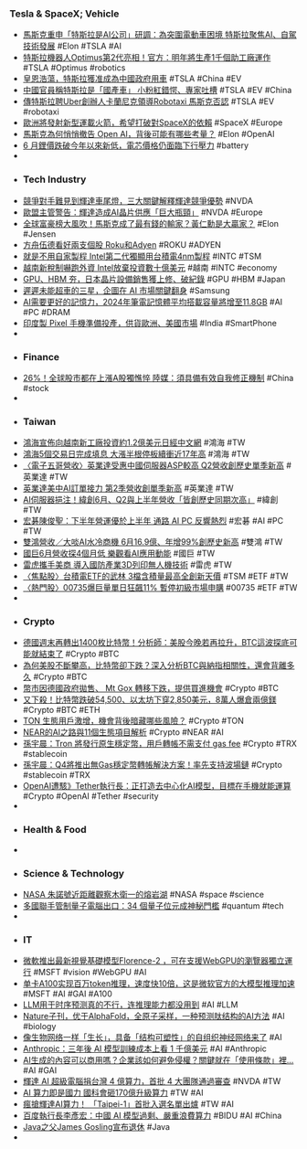 ### Tesla & SpaceX; Vehicle
- [馬斯克重申「特斯拉是AI公司」研調：為突圍電動車困境 特斯拉聚焦AI、自駕技術發展](https://www.wealth.com.tw/articles/7746a330-296c-444e-aa76-97c3104c52f6) #Elon #TSLA #AI
- [特斯拉機器人Optimus第2代亮相！官方：明年將生產1千個助工廠運作](https://www.gvm.com.tw/article/114150) #TSLA #Optimus #robotics
- [皇恩浩蕩，特斯拉獲准成為中國政府用車](https://technews.tw/2024/07/08/tesla-approved-china-government-car/) #TSLA #China #EV
- [中國官員稱特斯拉是「國產車」 小粉紅錯愕、專家吐槽](https://ec.ltn.com.tw/article/breakingnews/4729038) #TSLA #EV #China
- [傳特斯拉聘Uber創辦人卡蘭尼克領導Robotaxi 馬斯克否認](https://ec.ltn.com.tw/article/breakingnews/4729772) #TSLA #EV #robotaxi
- [歐洲將發射新型運載火箭，希望打破對SpaceX的依賴](https://cn.wsj.com/articles/歐洲將發射新型運載火箭-希望打破對spacex的依賴-846035eb) #SpaceX #Europe
- [馬斯克為何悄悄撤告 Open AI，背後可能有哪些考量？](https://www.inside.com.tw/article/35524-why-did-elon-musk-retrieve-charges-against-openai) #Elon #OpenAI
- [6 月鋰價跌破今年以來新低，電芯價格仍面臨下行壓力](https://technews.tw/2024/07/08/batteries-price-pressure/) #battery
-
- ### Tech Industry
- [競爭對手難見到輝達車尾燈，三大關鍵解釋輝達競爭優勢](https://technews.tw/2024/07/08/three-keys-explain-huidas-competitive-advantage/) #NVDA
- [歐盟主管警告：輝達造成AI晶片供應「巨大瓶頸」](https://ec.ltn.com.tw/article/breakingnews/4727985) #NVDA #Europe
- [全球富豪榜大風吹！馬斯克成了最有錢的輸家？黃仁勳是大贏家？](https://www.bnext.com.tw/article/79648/forbes-billionaires-list) #Elon #Jensen
- [方舟伍德看好兩支個股 Roku和Adyen](https://news.cnyes.com/news/id/5627919) #ROKU #ADYEN
- [就是不用自家製程 Intel第二代獨顯用台積電4nm製程](https://news.xfastest.com/intel/142465/intel-arc-battlemage-xe2-hpg-tsmc-4nm/) #INTC #TSM
- [越南新稅制嚇跑外資 Intel放棄投資數十億美元](https://www.moneydj.com/kmdj/news/newsviewer.aspx?a=55a8ec5b-67ce-4089-bfb8-ae9081ceadc4) #越南 #INTC #economy
- [GPU、HBM 夯，日本晶片設備銷售獲上修、破紀錄](https://technews.tw/2024/07/08/july-2024-semiconductor-fpd-equip-forecast-was-updated/) #GPU #HBM #Japan
- [遲遲未能超車的三星，企圖在 AI 市場關鍵翻身](https://technews.tw/2024/07/08/the-samsung-i-missed-again-and-again/) #Samsung
- [AI需要更好的記憶力，2024年筆電記憶體平均搭載容量將增至11.8GB](https://www.techbang.com/posts/116418-118gb) #AI #PC #DRAM
- [印度製 Pixel 手機準備投產，供貨歐洲、美國市場](https://technews.tw/2024/07/08/google-to-export-india-made-pixel-smartphones-to-europe-and-united-states/) #India #SmartPhone
-
- ### Finance
- [26%！全球股市都在上漲A股獨憔悴 陸媒：須具備有效自我修正機制](https://news.cnyes.com/news/id/5628600) #China #stock
-
- ### Taiwan
- [鴻海宣佈向越南新工廠投資約1.2億美元日經中文網](https://zh.cn.nikkei.com/industry/itelectric-appliance/56078-2024-07-08-13-39-08.html) #鴻海 #TW
- [鴻海5個交易日完成填息 大漲半根停板續衝近17年高](https://news.cnyes.com/news/id/5629182) #鴻海 #TW
- [〈電子五哥營收〉英業達受惠中國伺服器ASP較高 Q2營收創歷史單季新高](https://news.cnyes.com/news/id/5629610) #英業達 #TW
- [英業達美中AI訂單接力 第2季營收創單季新高](https://ec.ltn.com.tw/article/breakingnews/4730101) #英業達 #TW
- [AI伺服器挹注！緯創6月、Q2與上半年營收「皆創歷史同期次高」](https://finance.ettoday.net/news/2773176) #緯創 #TW
- [宏碁陳俊聖：下半年營運優於上半年 通路 AI PC 反響熱烈](https://money.udn.com/money/story/5612/8081195) #宏碁 #AI #PC #TW
- [雙鴻營收／大啖AI水冷商機 6月16.9億、年增99%創歷史新高](https://udn.com/news/story/7253/8081358) #雙鴻 #TW
- [國巨6月營收探4個月低 樂觀看AI應用動能](https://money.udn.com/money/story/5710/8081438) #國巨 #TW
- [雷虎攜手美商 導入國防產業3D列印無人機技術](https://news.cnyes.com/news/id/5628946) #雷虎 #TW
- [〈焦點股〉台積電ETF的武林 3檔含積量最高全創新天價](https://news.cnyes.com/news/id/5629078) #TSM #ETF #TW
- [〈熱門股〉00735爆巨量單日狂飆11% 暫停初級市場申購](https://news.cnyes.com/news/id/5628058) #00735 #ETF #TW
-
- ### Crypto
- [德國週末再轉出1400枚比特幣！分析師：美股今晚若再拉升，BTC這波探底可能就結束了](https://www.blocktempo.com/germany-continues-significant-bitcoin-transfers/) #Crypto #BTC
- [為何美股不斷攀高，比特幣卻下跌？深入分析BTC與納指相關性，還會背離多久](https://www.blocktempo.com/nasdaq-and-bitcoin-divergence-relationship/) #Crypto #BTC
- [幣市因德國政府拋售、 Mt Gox 轉移下跌，提供買進機會](https://blockcast.it/2024/07/08/mica-research-weekly-240708/) #Crypto #BTC
- [又下殺！比特幣跌破54,500、以太坊下穿2,850美元，8萬人爆倉兩億鎂](https://www.blocktempo.com/bitcoin-almost-gave-up-gains-for-two-days-in-a-row/) #Crypto #BTC #ETH
- [TON 生態用戶激增，機會背後暗藏哪些風險？](https://blockcast.it/2024/07/06/discover-the-high-risks-of-losing-money-with-telegram-and-ton-coin/) #Crypto #TON
- [NEAR的AI之路與11個生態項目解析](https://news.cnyes.com/news/id/5629463) #Crypto #NEAR #AI
- [孫宇晨：Tron 將發行原生穩定幣，用戶轉帳不需支付 gas fee](https://abmedia.io/justin-sun-sais-tron-is-going-launch-gasless-stablecoin) #Crypto #TRX #stablecoin
- [孫宇晨：Q4將推出無Gas穩定幣轉帳解決方案！率先支持波場鏈](https://www.blocktempo.com/gas-free-stablecoin-transfers-is-coming/) #Crypto #stablecoin #TRX
- [OpenAI遭駭》Tether執行長：正打造去中心化AI模型，目標在手機就能運算](https://www.blocktempo.com/tether-ceo-comments-on-openai-hacking-incident-locally-executable-ai-model-is-the-only-way-to-protect-privacy/) #Crypto #OpenAI #Tether #security
-
- ### Health & Food
-
- ### Science & Technology
- [NASA 朱諾號近距離觀察木衛一的熔岩湖](https://technews.tw/2024/07/06/nasas-juno-gets-a-close-up-look-at-lava-lakes-on-jupiters-moon-io/) #NASA #space #science
- [多國聯手管制量子電腦出口：34 個量子位元成神秘門檻](https://www.inside.com.tw/article/35530-quantum-computer-national-risk-34-qubits) #quantum #tech
-
- ### IT
- [微軟推出最新視覺基礎模型Florence-2 ，可在支援WebGPU的瀏覽器獨立運行](https://www.techbang.com/posts/116438-microsoft-has-unveiled-its-latest-vision-base-model-florence) #MSFT #vision #WebGPU #AI
- [单卡A100实现百万token推理，速度快10倍，这是微软官方的大模型推理加速](https://www.jiqizhixin.com/articles/2024-07-08-17) #MSFT #AI #GAI #A100
- [LLM用于时序预测真的不行，连推理能力都没用到](https://www.jiqizhixin.com/articles/2024-07-06-2) #AI #LLM
- [Nature子刊，优于AlphaFold，全原子采样，一种预测肽结构的AI方法](https://www.jiqizhixin.com/articles/2024-07-08-22) #AI #biology
- [像生物网络一样「生长」，具备「结构可塑性」的自组织神经网络来了](https://www.jiqizhixin.com/articles/2024-07-08-18) #AI
- [Anthropic：三年後 AI 模型訓練成本上看 1 千億美元](https://technews.tw/2024/07/08/in-the-future-ai-model-training-will-cost-usd-100-billion/) #AI #Anthropic
- [AI生成的內容可以商用嗎？企業該如何避免侵權？關鍵就在「使用條款」裡...](https://www.bnext.com.tw/article/79659/how-to-protect-own-rights-when-using-generative-ai) #AI #GAI
- [輝達 AI 超級電腦捐台灣 4 億算力，首批 4 大團隊通過審查](https://technews.tw/2024/07/08/nvidia-ai-supercomputer-donates-400-million-computing-power-to-taiwan/) #NVDA #TW
- [AI 算力即是國力 國科會砸170億升級算力](https://money.udn.com/money/story/5648/8079631) #TW #AI
- [瘋搶輝達AI算力！ 「Taipei-1」首批入選名單出爐](https://tw.news.yahoo.com/瘋搶輝達ai算力-taipei-1-首批入選名單出爐-054100239.html) #TW #AI
- [百度執行長李彥宏：中國 AI 模型過剩、嚴重浪費算力](https://technews.tw/2024/07/08/too-many-ai-models-in-china-baidu-ceo-warns-of-wasted-resources-lack-of-applications/) #BIDU #AI #China
- [Java之父James Gosling宣布退休](https://www.ithome.com.tw/news/163820) #Java
-